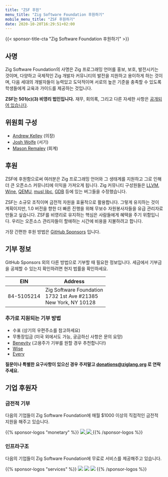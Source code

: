 ```yaml
---
title: "ZSF 후원"
menu_title: "Zig Software Foundation 후원하기"
mobile_menu_title: "ZSF 후원하기"
date: 2020-10-20T16:29:51+02:00
---
```

{{< sponsor-title-cta "Zig Software Foundation 후원하기" >}}

## 사명
Zig Software Foundation의 사명은 Zig 프로그래밍 언어를 홍보, 보호, 발전시키는 것이며, 다양하고 국제적인 Zig 개발자 커뮤니티의 발전을 지원하고 용이하게 하는 것이며, 다음 세대의 개발자들이 능력있고 도덕적이며 서로의 높은 기준을 충족할 수 있도록 학생들에게 교육과 가이드를 제공하는 것입니다.

**ZSF는 501(c)(3) 비영리 법인입니다.** 재무, 회의록, 그리고 다른 자세한 사항은 [공개되어 있습니다](https://drive.google.com/drive/folders/1ucHARxVbhrBbuZDbhrGHYDTsYAs8_bMH?usp=sharing).

## 위원회 구성

- [Andrew Kelley](https://andrewkelley.me/) (의장)
- [Josh Wolfe](https://github.com/thejoshwolfe/) (서기)
- [Mason Remaley](https://twitter.com/masonremaley/) (회계)

## 후원

ZSF에 후원함으로써 여러분은 Zig 프로그래밍 언어와 그 생태계를 지원하고 그로 인해 더 큰 오픈소스 커뮤니티에 이익을 가져오게 됩니다. Zig 커뮤니티 구성원들은 [LLVM](https://llvm.org/), [Wine](https://winehq.org/), [QEMU](https://qemu.org/), [musl libc](https://musl.libc.org/), [GDB](https://www.gnu.org/software/gdb/) 등에 있는 버그들을 수정했습니다.

ZSF는 소규모 조직이며 금전적 자원을 효율적으로 활용합니다. 그렇게 유지하는 것이 계획이지만, 1.0 버전을 향한 더 빠른 진행을 위해 무보수 자원봉사자들을 유급 관리자로 만들고 싶습니다. ZSF를 비영리로 유지하는 핵심은 사람들에게 혜택을 주기 위함입니다. 우리는 오픈소스 관리자들이 할애하는 시간에 비용을 지불하려고 합니다.

가장 간편한 후원 방법은 [GitHub Sponsors](https://github.com/sponsors/ziglang) 입니다.

## 기부 정보
GitHub Sponsors 외의 다른 방법으로 기부할 때 필요한 정보입니다.
세금에서 기부금을 공제할 수 있는지 확인하려면 현지 법률을 확인하세요.

|   **EIN**   | **Address** |
|-------------|-------------|
| 84-5105214  | Zig Software Foundation  <br> 1732 1st Ave #21385  <br> New York, NY 10128|

### 추가로 지원되는 기부 방법
- 수표 (상기의 우편주소를 참고하세요)
- 무통장입금 (미국 외에서도 가능, 궁금하신 사항은 문의 요망)
- [Benevity](https://benevity.com) (고용주가 기부를 원할 경우 추천합니다!)
- [Wise](https://wise.com)
- [Every](https://www.every.org/zig-software-foundation-inc/)

**질문이나 특별한 요구사항이 있으신 경우 주저말고 donations@ziglang.org 로 연락주세요.**

## 기업 후원자

### 금전적 기부
다음의 기업들이 Zig Software Foundation에 매월 $1000 이상의 직접적인 금전적 지원을 해주고 있습니다.

{{% sponsor-logos "monetary" %}}
 <a href="https://pex.com" rel="noopener nofollow" target="_blank"><picture>
   <picture>
     <source srcset="/pex-white.svg" media="(prefers-color-scheme: dark)">
     <img src="/pex-dark.svg">
   </picture>
 </a> 
 <a href="https://coil.com" rel="noopener nofollow" target="_blank"><picture>
   <picture>
     <source srcset="/coil-logo-white.svg" media="(prefers-color-scheme: dark)">
     <img src="/coil-logo-black.svg">
   </picture>
 </a>
{{% /sponsor-logos %}}

### 인프라구조
다음의 기업들이 Zig Software Foundation에 무료로 서비스를 제공해주고 있습니다.

{{% sponsor-logos "services" %}}
![](/lavatech.png)
![](/dropbox.png)
![](/scaleway.png)
{{% /sponsor-logos %}}















